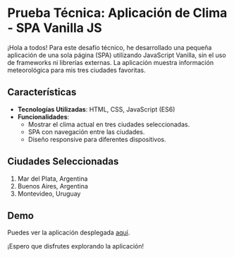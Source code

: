 # Prueba Técnica: Aplicación de Clima - SPA Vanilla JS

¡Hola a todos! Para este desafío técnico, he desarrollado una pequeña aplicación de una sola página (SPA) utilizando JavaScript Vanilla, sin el uso de frameworks ni librerías externas. La aplicación muestra información meteorológica para mis tres ciudades favoritas.

## Características

- **Tecnologías Utilizadas**: HTML, CSS, JavaScript (ES6)
- **Funcionalidades**:
  - Mostrar el clima actual en tres ciudades seleccionadas.
  - SPA con navegación entre las ciudades.
  - Diseño responsive para diferentes dispositivos.

## Ciudades Seleccionadas

1. Mar del Plata, Argentina
2. Buenos Aires, Argentina
3. Montevideo, Uruguay

## Demo

Puedes ver la aplicación desplegada [aquí](URL_DEL_DEPLOY).

¡Espero que disfrutes explorando la aplicación!
